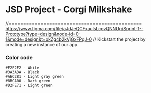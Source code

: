 # JSD Project - Corgi Milkshake

//==============================================
 https://www.figma.com/file/aJdJeQCFxaulsLcovQNNUq/Sprint-1--Prototype?type=design&node-id=0-1&mode=design&t=okZg4b2kVjGxFPqJ-0
 //  Kickstart the project by creating a new instance of our app.

### Color code ###
    #F2F2F2 - White
    #3A3A3A - Black
    #AEC281 - Light gray green
    #8BCA00 - Dark green
    #D2FE71 - Light green
